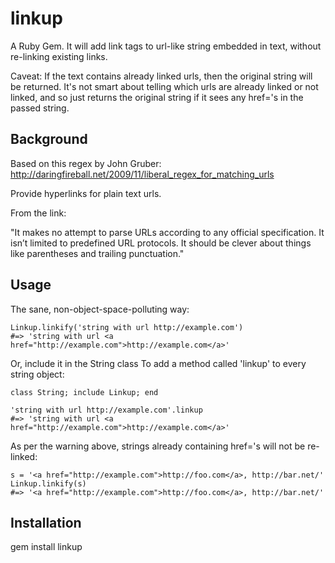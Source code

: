 linkup
===

A Ruby Gem. It will add link tags to url-like string embedded in text, without re-linking existing links.

Caveat: If the text contains already linked urls, then the original string will be returned. It's not smart about telling which urls are already linked or not linked, and so just returns the original string if it sees any href='s in the passed string.

Background
---

Based on this regex by John Gruber: http://daringfireball.net/2009/11/liberal_regex_for_matching_urls

Provide hyperlinks for plain text urls.

From the link:

"It makes no attempt to parse URLs according to any official specification. It isn’t limited to predefined URL protocols. It should be clever about things like parentheses and trailing punctuation."

Usage
---

The sane, non-object-space-polluting way:

    Linkup.linkify('string with url http://example.com')
    #=> 'string with url <a href="http://example.com">http://example.com</a>'

Or, include it in the String class To add a method called 'linkup' to every string object:

    class String; include Linkup; end
    
    'string with url http://example.com'.linkup
    #=> 'string with url <a href="http://example.com">http://example.com</a>'

As per the warning above, strings already containing href='s will not be re-linked:

    s = '<a href="http://example.com">http://foo.com</a>, http://bar.net/'
    Linkup.linkify(s)
    #=> '<a href="http://example.com">http://foo.com</a>, http://bar.net/'

Installation
---

gem install linkup

